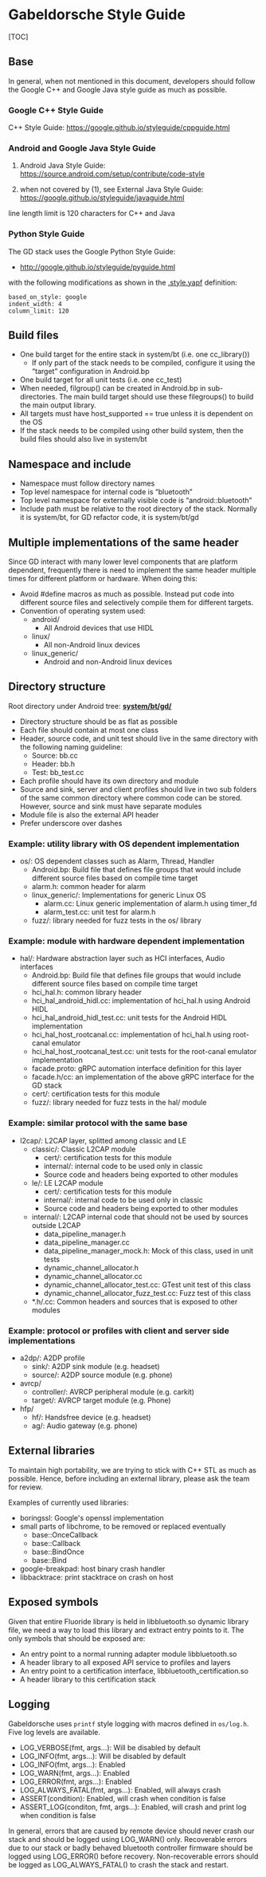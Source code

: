 # Gabeldorsche Style Guide

[TOC]

## Base

In general, when not mentioned in this document, developers should follow the
Google C++ and Google Java style guide as much as possible.

### Google C++ Style Guide

C++ Style Guide: https://google.github.io/styleguide/cppguide.html

### Android and Google Java Style Guide

1.  Android Java Style Guide:
    https://source.android.com/setup/contribute/code-style

2.  when not covered by (1), see External Java Style Guide:
    https://google.github.io/styleguide/javaguide.html

line length limit is 120 characters for C++ and Java

### Python Style Guide

The GD stack uses the Google Python Style Guide:

*   http://google.github.io/styleguide/pyguide.html

with the following modifications as shown in the
[.style.yapf](https://android.googlesource.com/platform/system/bt/+/refs/heads/master/.style.yapf) definition:

```yapf
based_on_style: google
indent_width: 4
column_limit: 120
```

## Build files

*   One build target for the entire stack in system/bt (i.e. one cc_library())
    *   If only part of the stack needs to be compiled, configure it using the
        “target” configuration in Android.bp
*   One build target for all unit tests (i.e. one cc_test)
*   When needed, filgroup() can be created in Android.bp in sub-directories. The
    main build target should use these filegroups() to build the main output
    library.
*   All targets must have host_supported == true unless it is dependent on the
    OS
*   If the stack needs to be compiled using other build system, then the build
    files should also live in system/bt

## Namespace and include

*   Namespace must follow directory names
*   Top level namespace for internal code is “bluetooth”
*   Top level namespace for externally visible code is “android::bluetooth”
*   Include path must be relative to the root directory of the stack. Normally
    it is system/bt, for GD refactor code, it is system/bt/gd

## Multiple implementations of the same header

Since GD interact with many lower level components that are platform dependent,
frequently there is need to implement the same header multiple times for
different platform or hardware. When doing this:

*   Avoid #define macros as much as possible. Instead put code into different
    source files and selectively compile them for different targets.
*   Convention of operating system used:
    *   android/
        *   All Android devices that use HIDL
    *   linux/
        *   All non-Android linux devices
    *   linux_generic/
        *   Android and non-Android linux devices

## Directory structure

Root directory under Android tree:
[**system/bt/gd/**](https://android.googlesource.com/platform/system/bt/+/refs/heads/master/gd/)

*   Directory structure should be as flat as possible
*   Each file should contain at most one class
*   Header, source code, and unit test should live in the same directory with
    the following naming guideline:
    *   Source: bb.cc
    *   Header: bb.h
    *   Test: bb_test.cc
*   Each profile should have its own directory and module
*   Source and sink, server and client profiles should live in two sub folders
    of the same common directory where common code can be stored. However,
    source and sink must have separate modules
*   Module file is also the external API header
*   Prefer underscore over dashes

### Example: utility library with OS dependent implementation

*   os/: OS dependent classes such as Alarm, Thread, Handler
    *   Android.bp: Build file that defines file groups that would include
        different source files based on compile time target
    *   alarm.h: common header for alarm
    *   linux_generic/: Implementations for generic Linux OS
        *   alarm.cc: Linux generic implementation of alarm.h using timer_fd
        *   alarm_test.cc: unit test for alarm.h
    *   fuzz/: library needed for fuzz tests in the os/ library

### Example: module with hardware dependent implementation

*   hal/: Hardware abstraction layer such as HCI interfaces, Audio interfaces
    *   Android.bp: Build file that defines file groups that would include
        different source files based on compile time target
    *   hci_hal.h: common library header
    *   hci_hal_android_hidl.cc: implementation of hci_hal.h using Android HIDL
    *   hci_hal_android_hidl_test.cc: unit tests for the Android HIDL
        implementation
    *   hci_hal_host_rootcanal.cc: implementation of hci_hal.h using root-canal
        emulator
    *   hci_hal_host_rootcanal_test.cc: unit tests for the root-canal emulator
        implementation
    *   facade.proto: gRPC automation interface definition for this layer
    *   facade.h/cc: an implementation of the above gRPC interface for the GD
        stack
    *   cert/: certification tests for this module
    *   fuzz/: library needed for fuzz tests in the hal/ module

### Example: similar protocol with the same base

*   l2cap/: L2CAP layer, splitted among classic and LE
    *   classic/: Classic L2CAP module
        *   cert/: certification tests for this module
        *   internal/: internal code to be used only in classic
        *   Source code and headers being exported to other modules
    *   le/: LE L2CAP module
        *   cert/: certification tests for this module
        *   internal/: internal code to be used only in classic
        *   Source code and headers being exported to other modules
    *   internal/: L2CAP internal code that should not be used by sources
        outside L2CAP
        *   data_pipeline_manager.h
        *   data_pipeline_manager.cc
        *   data_pipeline_manager_mock.h: Mock of this class, used in unit tests
        *   dynamic_channel_allocator.h
        *   dynamic_channel_allocator.cc
        *   dynamic_channel_allocator_test.cc: GTest unit test of this class
        *   dynamic_channel_allocator_fuzz_test.cc: Fuzz test of this class
    *   *.h/.cc: Common headers and sources that is exposed to other modules

### Example: protocol or profiles with client and server side implementations

*   a2dp/: A2DP profile
    *   sink/: A2DP sink module (e.g. headset)
    *   source/: A2DP source module (e.g. phone)
*   avrcp/
    *   controller/: AVRCP peripheral module (e.g. carkit)
    *   target/: AVRCP target module (e.g. Phone)
*   hfp/
    *   hf/: Handsfree device (e.g. headset)
    *   ag/: Audio gateway (e.g. phone)

## External libraries

To maintain high portability, we are trying to stick with C++ STL as much as
possible. Hence, before including an external library, please ask the team for
review.

Examples of currently used libraries:

*   boringssl: Google's openssl implementation
*   small parts of libchrome, to be removed or replaced eventually
    *   base::OnceCallback
    *   base::Callback
    *   base::BindOnce
    *   base::Bind
*   google-breakpad: host binary crash handler
*   libbacktrace: print stacktrace on crash on host

## Exposed symbols

Given that entire Fluoride library is held in libbluetooth.so dynamic library
file, we need a way to load this library and extract entry points to it. The
only symbols that should be exposed are:

*   An entry point to a normal running adapter module libbluetooth.so
*   A header library to all exposed API service to profiles and layers
*   An entry point to a certification interface, libbluetooth\_certification.so
*   A header library to this certification stack

## Logging

Gabeldorsche uses `printf` style logging with macros defined in `os/log.h`. Five
log levels are available.

*   LOG_VERBOSE(fmt, args...): Will be disabled by default
*   LOG_INFO(fmt, args...): Will be disabled by default
*   LOG_INFO(fmt, args...): Enabled
*   LOG_WARN(fmt, args...): Enabled
*   LOG_ERROR(fmt, args...): Enabled
*   LOG_ALWAYS_FATAL(fmt, args...): Enabled, will always crash
*   ASSERT(condition): Enabled, will crash when condition is false
*   ASSERT_LOG(conditon, fmt, args...): Enabled, will crash and print log when
    condition is false

In general, errors that are caused by remote device should never crash our stack
and should be logged using LOG_WARN() only. Recoverable errors due to our stack
or badly behaved bluetooth controller firmware should be logged using
LOG_ERROR() before recovery. Non-recoverable errors should be logged as
LOG_ALWAYS_FATAL() to crash the stack and restart.
